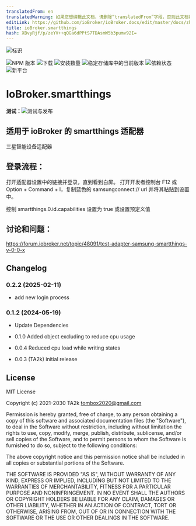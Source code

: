 ```yaml
---
translatedFrom: en
translatedWarning: 如果您想编辑此文档，请删除“translatedFrom”字段，否则此文档将再次自动翻译
editLink: https://github.com/ioBroker/ioBroker.docs/edit/master/docs/zh-cn/adapterref/iobroker.smartthings/README.md
title: ioBroker.smartthings
hash: XBvyRjf/p/zeYV++qQGa6dPPtS7TDAsmW5b3pumv92I=
---
```

![标识](../../../en/adapterref/iobroker.smartthings/admin/smartthings.png)

![NPM 版本](https://img.shields.io/npm/v/iobroker.smartthings.svg)
![下载](https://img.shields.io/npm/dm/iobroker.smartthings.svg)
![安装数量](https://iobroker.live/badges/smartthings-installed.svg)
![稳定存储库中的当前版本](https://iobroker.live/badges/smartthings-stable.svg)
![依赖状态](https://img.shields.io/david/TA2k/iobroker.smartthings.svg)
![新平台](https://nodei.co/npm/iobroker.smartthings.png?downloads=true)

# IoBroker.smartthings
**测试：**![测试与发布](https://github.com/TA2k/ioBroker.smartthings/workflows/Test%20and%20Release/badge.svg)

## 适用于 ioBroker 的 smartthings 适配器
三星智能设备适配器

## 登录流程：
打开适配器设置中的链接并登录，直到看到白屏。
打开开发者控制台 F12 或 Option + Command + I，复制蓝色的 samsungconnect:// url 并将其粘贴到设置中。

控制
smartthings.0.id.capabilities 设置为 true 或设置预定义值

## 讨论和问题：
https://forum.iobroker.net/topic/48091/test-adapter-samsung-smartthings-v-0-0-x

## Changelog
### 0.2.2 (2025-02-11)

- add new login process

### 0.1.2 (2024-05-19)

- Update Dependencies

- 0.1.0 Added object excluding to reduce cpu usage

- 0.0.4 Reduced cpu load while writing states

- 0.0.3 (TA2k) initial release

## License

MIT License

Copyright (c) 2021-2030 TA2k <tombox2020@gmail.com>

Permission is hereby granted, free of charge, to any person obtaining a copy
of this software and associated documentation files (the "Software"), to deal
in the Software without restriction, including without limitation the rights
to use, copy, modify, merge, publish, distribute, sublicense, and/or sell
copies of the Software, and to permit persons to whom the Software is
furnished to do so, subject to the following conditions:

The above copyright notice and this permission notice shall be included in all
copies or substantial portions of the Software.

THE SOFTWARE IS PROVIDED "AS IS", WITHOUT WARRANTY OF ANY KIND, EXPRESS OR
IMPLIED, INCLUDING BUT NOT LIMITED TO THE WARRANTIES OF MERCHANTABILITY,
FITNESS FOR A PARTICULAR PURPOSE AND NONINFRINGEMENT. IN NO EVENT SHALL THE
AUTHORS OR COPYRIGHT HOLDERS BE LIABLE FOR ANY CLAIM, DAMAGES OR OTHER
LIABILITY, WHETHER IN AN ACTION OF CONTRACT, TORT OR OTHERWISE, ARISING FROM,
OUT OF OR IN CONNECTION WITH THE SOFTWARE OR THE USE OR OTHER DEALINGS IN THE
SOFTWARE.